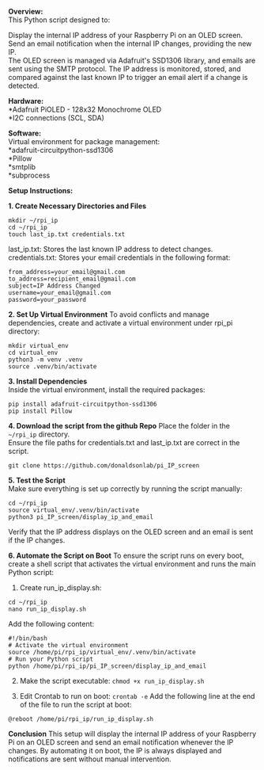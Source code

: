 **Overview:**  
This Python script designed to:  

Display the internal IP address of your Raspberry Pi on an OLED screen.  
Send an email notification when the internal IP changes, providing the new IP.  
The OLED screen is managed via Adafruit's SSD1306 library, and emails are sent using the SMTP protocol. The IP address is monitored, stored, and compared against the last known IP to trigger an email alert if a change is detected.  

**Hardware:**   
    *Adafruit PiOLED - 128x32 Monochrome OLED    
    *I2C connections (SCL, SDA)  

**Software:**  
Virtual environment for package management:       
    *adafruit-circuitpython-ssd1306  
    *Pillow  
    *smtplib  
    *subprocess

**Setup Instructions:**  

**1. Create Necessary Directories and Files**   
```
mkdir ~/rpi_ip
cd ~/rpi_ip
touch last_ip.txt credentials.txt
```
last_ip.txt: Stores the last known IP address to detect changes.  
credentials.txt: Stores your email credentials in the following format:  
```
from_address=your_email@gmail.com
to_address=recipient_email@gmail.com
subject=IP Address Changed
username=your_email@gmail.com
password=your_password
```
**2. Set Up Virtual Environment**
To avoid conflicts and manage dependencies, create and activate a virtual environment under rpi_pi directory:  
```
mkdir virtual_env
cd virtual_env
python3 -m venv .venv
source .venv/bin/activate
```
**3. Install Dependencies**  
 Inside the virtual environment, install the required packages:
 ```
pip install adafruit-circuitpython-ssd1306
pip install Pillow
```
**4. Download the script from the  github Repo**
Place the folder in the ```~/rpi_ip``` directory.  
Ensure the file paths for credentials.txt and last_ip.txt are correct in the script.  
```
git clone https://github.com/donaldsonlab/pi_IP_screen
```
**5. Test the Script**  
Make sure everything is set up correctly by running the script manually:  
```
cd ~/rpi_ip
source virtual_env/.venv/bin/activate
python3 pi_IP_screen/display_ip_and_email
```
Verify that the IP address displays on the OLED screen and an email is sent if the IP changes.  

**6. Automate the Script on Boot**
 To ensure the script runs on every boot, create a shell script that activates the virtual environment and runs the main Python script:  
 1. Create run_ip_display.sh:
 ```
 cd ~/rpi_ip
nano run_ip_display.sh
```
Add the following content: 
```
#!/bin/bash
# Activate the virtual environment
source /home/pi/rpi_ip/virtual_env/.venv/bin/activate
# Run your Python script
python /home/pi/rpi_ip/pi_IP_screen/display_ip_and_email
```  
2. Make the script executable:
```chmod +x run_ip_display.sh```  

3. Edit Crontab to run on boot:
```crontab -e```
Add the following line at the end of the file to run the script at boot:  
```
@reboot /home/pi/rpi_ip/run_ip_display.sh
```

**Conclusion**
This setup will display the internal IP address of your Raspberry Pi on an OLED screen and send an email notification whenever the IP changes. By automating it on boot, the IP is always displayed and notifications are sent without manual intervention.